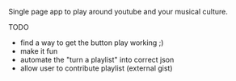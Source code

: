 
Single page app to play around youtube and your musical culture.


TODO
 - find a way to get the button play working ;)
 - make it fun
 - automate the "turn a playlist" into correct json
 - allow user to contribute playlist (external gist)
  